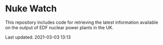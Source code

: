# Nuke Watch

This repository includes code for retrieving the latest information available on the output of EDF nuclear power plants in the UK.

Last updated: 2021-03-03 13:13